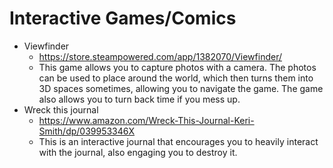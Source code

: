 # Interactive Games/Comics

- Viewfinder
  - https://store.steampowered.com/app/1382070/Viewfinder/
  - This game allows you to capture photos with a camera. The photos can be used to place around the world, which then turns them into 3D spaces sometimes, allowing you to navigate the game. The game also allows you to turn back time if you mess up.
- Wreck this journal
  - https://www.amazon.com/Wreck-This-Journal-Keri-Smith/dp/039953346X
  - This is an interactive journal that encourages you to heavily interact with the journal, also engaging you to destroy it.